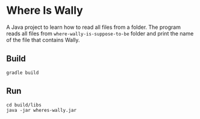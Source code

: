# Where Is Wally

A Java project to learn how to read all files from a folder. The program reads 
all files from `where-wally-is-suppose-to-be` folder and print the name of the file that contains Wally.

## Build
```shell
gradle build
```

## Run
```shell
cd build/libs
java -jar wheres-wally.jar
```

